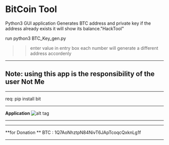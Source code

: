 # BitCoin Tool
Python3 GUI application
Generates BTC address and private key
if the address already exists it will show its balance."HackTool"

run python3 BTC_Key_gen.py
>> enter value in entry box
>> each number will generate a different address accordenly

-----------------
## Note: using this app is the responsibility of the user Not Me
-----------------

req: pip install bit

-------

**Application**
![alt tag](https://github.com/almosally/BTC_Priv-Key_Address_generator_py_gui/blob/main/screenshot.PNG?raw=true)

-------


-------

**for Donation **
BTC : 1Q7AoNhztpN84NivT6JApTcoqcQxknLg1f

-------

